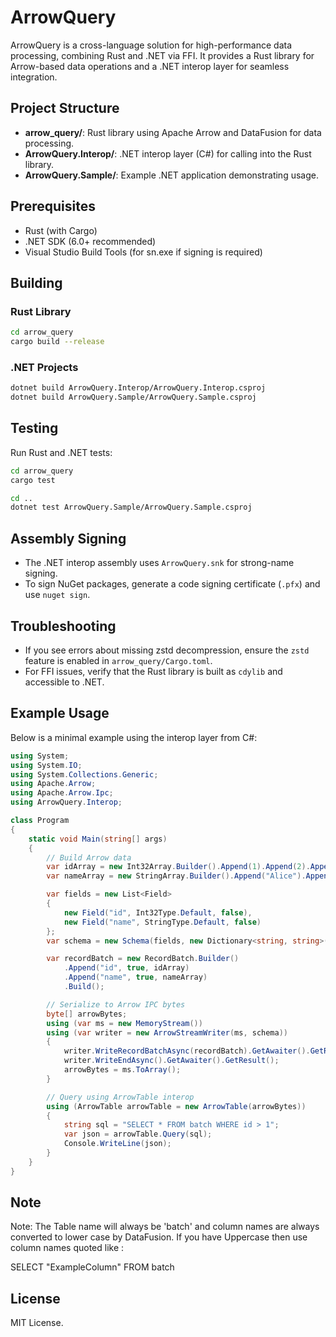 # ArrowQuery

ArrowQuery is a cross-language solution for high-performance data processing, combining Rust and .NET via FFI. It provides a Rust library for Arrow-based data operations and a .NET interop layer for seamless integration.

## Project Structure

- **arrow_query/**: Rust library using Apache Arrow and DataFusion for data processing.
- **ArrowQuery.Interop/**: .NET interop layer (C#) for calling into the Rust library.
- **ArrowQuery.Sample/**: Example .NET application demonstrating usage.

## Prerequisites

- Rust (with Cargo)
- .NET SDK (6.0+ recommended)
- Visual Studio Build Tools (for sn.exe if signing is required)

## Building

### Rust Library

```sh
cd arrow_query
cargo build --release
```

### .NET Projects

```sh
dotnet build ArrowQuery.Interop/ArrowQuery.Interop.csproj
dotnet build ArrowQuery.Sample/ArrowQuery.Sample.csproj
```

## Testing

Run Rust and .NET tests:

```sh
cd arrow_query
cargo test

cd ..
dotnet test ArrowQuery.Sample/ArrowQuery.Sample.csproj
```

## Assembly Signing

- The .NET interop assembly uses `ArrowQuery.snk` for strong-name signing.
- To sign NuGet packages, generate a code signing certificate (`.pfx`) and use `nuget sign`.

## Troubleshooting

- If you see errors about missing zstd decompression, ensure the `zstd` feature is enabled in `arrow_query/Cargo.toml`.
- For FFI issues, verify that the Rust library is built as `cdylib` and accessible to .NET.

## Example Usage

Below is a minimal example using the interop layer from C#:

```csharp
using System;
using System.IO;
using System.Collections.Generic;
using Apache.Arrow;
using Apache.Arrow.Ipc;
using ArrowQuery.Interop;

class Program
{
    static void Main(string[] args)
    {
        // Build Arrow data
        var idArray = new Int32Array.Builder().Append(1).Append(2).Append(3).Build();
        var nameArray = new StringArray.Builder().Append("Alice").Append("Bob").Append("Carol").Build();

        var fields = new List<Field>
        {
            new Field("id", Int32Type.Default, false),
            new Field("name", StringType.Default, false)
        };
        var schema = new Schema(fields, new Dictionary<string, string>());

        var recordBatch = new RecordBatch.Builder()
            .Append("id", true, idArray)
            .Append("name", true, nameArray)
            .Build();

        // Serialize to Arrow IPC bytes
        byte[] arrowBytes;
        using (var ms = new MemoryStream())
        using (var writer = new ArrowStreamWriter(ms, schema))
        {
            writer.WriteRecordBatchAsync(recordBatch).GetAwaiter().GetResult();
            writer.WriteEndAsync().GetAwaiter().GetResult();
            arrowBytes = ms.ToArray();
        }

        // Query using ArrowTable interop
        using (ArrowTable arrowTable = new ArrowTable(arrowBytes))
        {
            string sql = "SELECT * FROM batch WHERE id > 1";
            var json = arrowTable.Query(sql);
            Console.WriteLine(json);
        }
    }
}
```
## Note

Note: The Table name will always be 'batch' and column names are always converted to lower case by DataFusion. If you have Uppercase then use column names quoted like :

SELECT "ExampleColumn" FROM batch

## License

MIT License.
